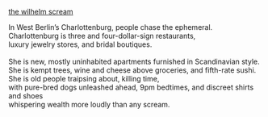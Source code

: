 


<ins> the wilhelm scream</ins>

   In West Berlin’s Charlottenburg, people chase the ephemeral. <br>
   Charlottenburg is three and four-dollar-sign restaurants,  <br>
   luxury jewelry stores, and bridal boutiques.  <br>
    <br>
   She is new, mostly uninhabited apartments furnished in Scandinavian style.  <br>
   She is kempt trees, wine and cheese above groceries, and fifth-rate sushi.  <br>
   She is old people traipsing about, killing time,  <br>
   with pure-bred dogs unleashed ahead, 9pm bedtimes, and discreet shirts and shoes  <br>
   whispering wealth more loudly than any scream.  <br>
